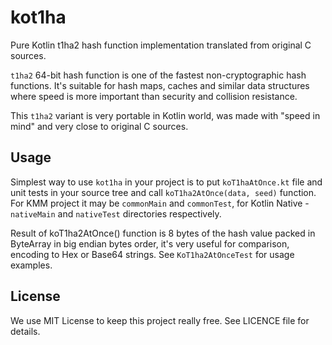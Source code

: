 # kot1ha

Pure Kotlin t1ha2 hash function implementation translated from original C sources.

`t1ha2` 64-bit hash function is one of the fastest non-cryptographic hash functions. It's suitable for hash maps, caches and
similar data structures where speed is more important than security and collision resistance.

This `t1ha2` variant is very portable in Kotlin world, was made with "speed in mind" and very close to original C sources.

## Usage

Simplest way to use `kot1ha` in your project is to put `koT1haAtOnce.kt` file and unit tests in your source tree
and call `koT1ha2AtOnce(data, seed)` function. For KMM project it may be `commonMain` and `commonTest`, for Kotlin Native - 
`nativeMain` and `nativeTest` directories respectively.

Result of koT1ha2AtOnce() function is 8 bytes of the hash value packed in ByteArray in big endian bytes order,
it's very useful for comparison, encoding to Hex or Base64 strings. See `KoT1ha2AtOnceTest` for usage examples. 

## License

We use MIT License to keep this project really free. See LICENCE file for details.
